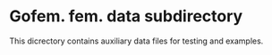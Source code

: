 # Gofem. fem. data subdirectory

This dicrectory contains auxiliary data files for testing and examples.
